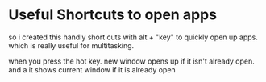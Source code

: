 # Useful Shortcuts to open apps
so i created this handly short cuts with alt + "key" to quickly open up apps.  
which is really useful for multitasking.


when you press the hot key. new window opens up if it isn't already open.  
and a it shows current window if it is already open